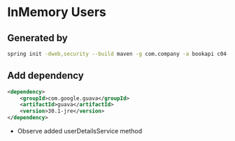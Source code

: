 # InMemory Users

## Generated by

```bash
spring init -dweb,security --build maven -g com.company -a bookapi c04-inmemory-users
```

## Add dependency

```xml
<dependency>
    <groupId>com.google.guava</groupId>
    <artifactId>guava</artifactId>
    <version>30.1-jre</version>
</dependency>
```

* Observe added userDetailsService method
